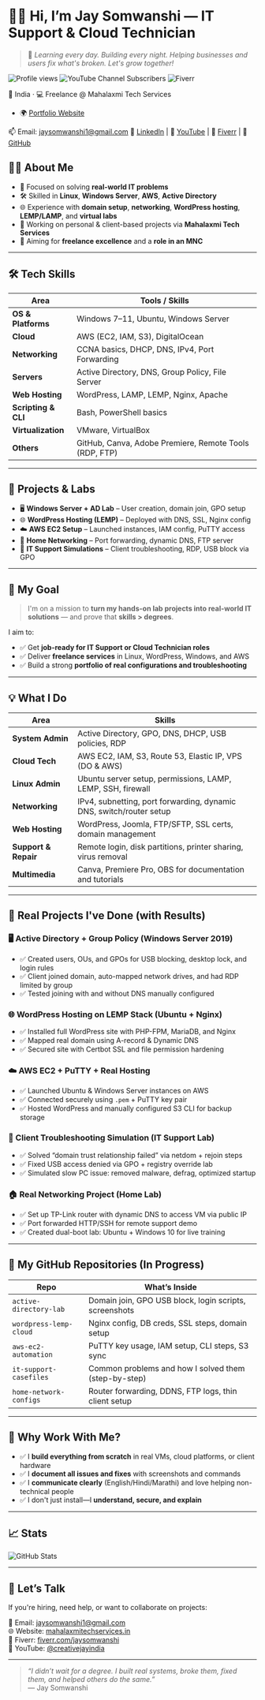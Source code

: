 # 👨‍💻 Hi, I’m Jay Somwanshi — IT Support & Cloud Technician

> 🧠 _Learning every day. Building every night. Helping businesses and users fix what's broken. Let's grow together!_

![Profile views](https://komarev.com/ghpvc/?username=jaysomwanshi&style=flat-square)
![YouTube Channel Subscribers](https://img.shields.io/youtube/channel/subscribers/creativejayindia?style=social)
![Fiverr](https://img.shields.io/badge/Fiverr-Check%20My%20Gigs-brightgreen?logo=fiverr)

📍 India · 💻 Freelance @ Mahalaxmi Tech Services  
- 🌍 [Portfolio Website](http://www.mahalaxmitechservices.in)
  
📫 Email: [jaysomwanshi1@gmail.com](mailto:jaysomwanshi1@gmail.com) 
🔗 [LinkedIn](https://www.linkedin.com/in/pawan-somwanshi) |
🎥 [YouTube](https://www.youtube.com/@creativejayindia) |
💼 [Fiverr](https://www.fiverr.com/jaysomwanshi) |
🧠 [GitHub](https://github.com/jaysomwanshi)

## 🧑‍💻 About Me

- 🎯 Focused on solving **real-world IT problems**
- 🛠️ Skilled in **Linux**, **Windows Server**, **AWS**, **Active Directory**
- 🌐 Experience with **domain setup**, **networking**, **WordPress hosting**, **LEMP/LAMP**, and **virtual labs**
- 💼 Working on personal & client-based projects via **Mahalaxmi Tech Services**
- 🚀 Aiming for **freelance excellence** and a **role in an MNC**

---

## 🛠️ Tech Skills

| Area                | Tools / Skills |
|---------------------|----------------|
| **OS & Platforms**  | Windows 7–11, Ubuntu, Windows Server |
| **Cloud**           | AWS (EC2, IAM, S3), DigitalOcean |
| **Networking**      | CCNA basics, DHCP, DNS, IPv4, Port Forwarding |
| **Servers**         | Active Directory, DNS, Group Policy, File Server |
| **Web Hosting**     | WordPress, LAMP, LEMP, Nginx, Apache |
| **Scripting & CLI** | Bash, PowerShell basics |
| **Virtualization**  | VMware, VirtualBox |
| **Others**          | GitHub, Canva, Adobe Premiere, Remote Tools (RDP, FTP) |

---

## 📂 Projects & Labs

- 🖥️ **Windows Server + AD Lab** – User creation, domain join, GPO setup
- 🌐 **WordPress Hosting (LEMP)** – Deployed with DNS, SSL, Nginx config
- ☁️ **AWS EC2 Setup** – Launched instances, IAM config, PuTTY access
- 📡 **Home Networking** – Port forwarding, dynamic DNS, FTP server
- 🧪 **IT Support Simulations** – Client troubleshooting, RDP, USB block via GPO
---

## 🎯 My Goal

> I'm on a mission to **turn my hands-on lab projects into real-world IT solutions** — and prove that **skills > degrees**.

I aim to:
- ✅ Get **job-ready for IT Support or Cloud Technician roles**
- ✅ Deliver **freelance services** in Linux, WordPress, Windows, and AWS
- ✅ Build a strong **portfolio of real configurations and troubleshooting**

---

## 💡 What I Do

| Area | Skills |
|------|--------|
| **System Admin** | Active Directory, GPO, DNS, DHCP, USB policies, RDP |
| **Cloud Tech** | AWS EC2, IAM, S3, Route 53, Elastic IP, VPS (DO & AWS) |
| **Linux Admin** | Ubuntu server setup, permissions, LAMP, LEMP, SSH, firewall |
| **Networking** | IPv4, subnetting, port forwarding, dynamic DNS, switch/router setup |
| **Web Hosting** | WordPress, Joomla, FTP/SFTP, SSL certs, domain management |
| **Support & Repair** | Remote login, disk partitions, printer sharing, virus removal |
| **Multimedia** | Canva, Premiere Pro, OBS for documentation and tutorials |

---

## 🔧 Real Projects I've Done (with Results)

### 🖥️ Active Directory + Group Policy (Windows Server 2019)
- ✅ Created users, OUs, and GPOs for USB blocking, desktop lock, and login rules
- ✅ Client joined domain, auto-mapped network drives, and had RDP limited by group
- ✅ Tested joining with and without DNS manually configured

### 🌐 WordPress Hosting on LEMP Stack (Ubuntu + Nginx)
- ✅ Installed full WordPress site with PHP-FPM, MariaDB, and Nginx
- ✅ Mapped real domain using A-record & Dynamic DNS
- ✅ Secured site with Certbot SSL and file permission hardening

### ☁️ AWS EC2 + PuTTY + Real Hosting
- ✅ Launched Ubuntu & Windows Server instances on AWS
- ✅ Connected securely using `.pem` + PuTTY key pair
- ✅ Hosted WordPress and manually configured S3 CLI for backup storage

### 🧪 Client Troubleshooting Simulation (IT Support Lab)
- ✅ Solved “domain trust relationship failed” via netdom + rejoin steps
- ✅ Fixed USB access denied via GPO + registry override lab
- ✅ Simulated slow PC issue: removed malware, defrag, optimized startup

### 🏠 Real Networking Project (Home Lab)
- ✅ Set up TP-Link router with dynamic DNS to access VM via public IP
- ✅ Port forwarded HTTP/SSH for remote support demo
- ✅ Created dual-boot lab: Ubuntu + Windows 10 for live training

---

## 📂 My GitHub Repositories (In Progress)

| Repo | What’s Inside |
|------|----------------|
| `active-directory-lab` | Domain join, GPO USB block, login scripts, screenshots |
| `wordpress-lemp-cloud` | Nginx config, DB creds, SSL steps, domain setup |
| `aws-ec2-automation` | PuTTY key usage, IAM setup, CLI steps, S3 sync |
| `it-support-casefiles` | Common problems and how I solved them (step-by-step) |
| `home-network-configs` | Router forwarding, DDNS, FTP logs, thin client setup |

---

## 🧠 Why Work With Me?

- ✅ I **build everything from scratch** in real VMs, cloud platforms, or client hardware
- ✅ I **document all issues and fixes** with screenshots and commands
- ✅ I **communicate clearly** (English/Hindi/Marathi) and love helping non-technical people
- ✅ I don't just install—I **understand, secure, and explain**

---

## 📈 Stats

![GitHub Stats](https://github-readme-stats.vercel.app/api?username=jaysomwanshi&show_icons=true&theme=react)

---

## 📣 Let’s Talk

If you're hiring, need help, or want to collaborate on projects:

📧 Email: [jaysomwanshi1@gmail.com](mailto:jaysomwanshi1@gmail.com)  
🌐 Website: [mahalaxmitechservices.in](http://www.mahalaxmitechservices.in)  
📲 Fiverr: [fiverr.com/jaysomwanshi](https://www.fiverr.com/jaysomwanshi)  
🎥 YouTube: [@creativejayindia](https://www.youtube.com/@creativejayindia)

---

> _“I didn’t wait for a degree. I built real systems, broke them, fixed them, and helped others do the same.”_  
> — Jay Somwanshi
